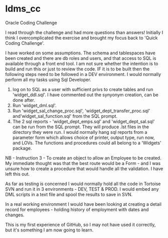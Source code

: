 # ldms_cc
Oracle Coding Challenge

I read through the challenge and had more questions than answers!  Initially I think I overcomplicated the exercise and brought my focus back to 'Quick Coding Challenge'.

I have worked on some assumptions.  The schema and tablespaces have been created and there are db roles and users, and that access to SQL is available through a front end tool.
I am not sure whether the intention is to build and run this or just to review the code. IF it is to be built then the following steps need to be followed in a DEV environment.
I would normally perform all my tasks using Sql Developer.

  1.  log on to SQL as a user with sufficient privs to create tables and run 'widget_ddl.sql'.  I have commented out the synyonym creation, can be done after.
  2.  Run 'widget_dml.sql'.
  3.  Run 'widget_sal_change_proc.sql', 'widget_dept_transfer_proc.sql' and'widget_sal_function.sql' from the SQL prompt.
  4.  The 2 sql reports - 'widget_dept_emps.sql' and 'widget_dept_sal.sql' can be run from the SQL prompt. They will produce .lst files in the directory they were run.
      I would normally hang sql reports from a parameter form which allows choice of printer, output type, run now, and LOVs.
The functions and procedures could all belong to a 'Widgets' package.

NB - Instruction 3 - To create an object to allow an Employee to be created. My immediate thought was that the best route would be a Form - and I was unsure how to create a procedure that would handle all the validation. I have left this out.

As far as testing is concerned I would normally hold all the code in Tortoise SVN and run it in 3 environments - DEV, TEST & PROD.  I would embed any DML scripts in a text file and spool the results to save in SVN.

In a real working environment I would have been looking at creating a detail record for employees - holding history of employment with dates and changes. 


This is my first experience of GitHub, so I may not have used it correctly, but it's something I am now going to learn. 
